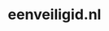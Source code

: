 ---
layout: post
title: "eenveiligid.nl"
internal_url: "/dutchgov/eenveiligid.nl.html"
subdomains_count: 2
all_subdomains_count: 2
urls_count: 2
ssl_rank: 0
http_rank: 75
url_link: /data/eenveiligid.nl/urls.txt
all_subdomains_link: /data/eenveiligid.nl/all_subdomains.txt
subdomains_link: /data/eenveiligid.nl/subdomains.txt
categories: dutchgov
---